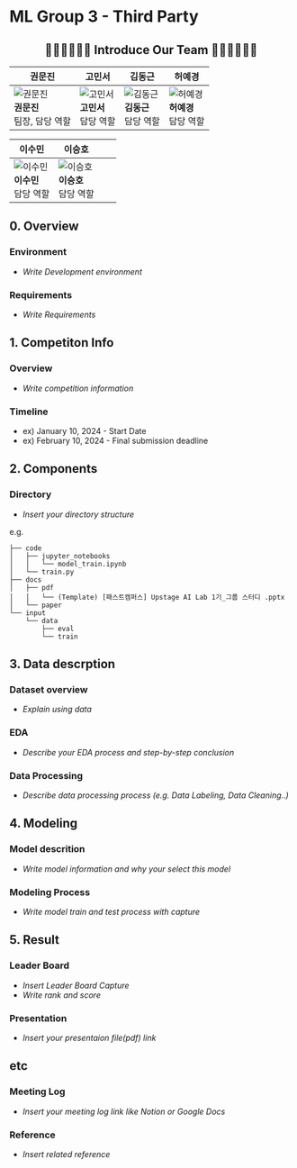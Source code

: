 # ML Group 3 - Third Party

<h2 align="center">🧑‍💼👩‍💼👩‍💼 Introduce Our Team 👩‍💼👩‍💼👨‍💼</h2>

<p align="center">

| 권문진 | 고민서 | 김동근 | 허예경 |
|--------|--------|--------|--------|
| ![권문진](https://avatars.githubusercontent.com/u/156163982?v=4) <br>**권문진** <br>팀장, 담당 역할 | ![고민서](https://avatars.githubusercontent.com/u/156163982?v=4) <br>**고민서** <br>담당 역할 | ![김동근](https://avatars.githubusercontent.com/u/156163982?v=4) <br>**김동근** <br>담당 역할 | ![허예경](https://avatars.githubusercontent.com/u/156163982?v=4) <br>**허예경** <br>담당 역할 |

| 이수민 | 이승호 | | |
|--------|--------|---|---|
| ![이수민](https://avatars.githubusercontent.com/u/156163982?v=4) <br>**이수민** <br>담당 역할 | ![이승호](https://avatars.githubusercontent.com/u/156163982?v=4) <br>**이승호** <br>담당 역할 | | |

</p>


## 0. Overview
### Environment
- _Write Development environment_

### Requirements
- _Write Requirements_

## 1. Competiton Info

### Overview

- _Write competition information_

### Timeline

- ex) January 10, 2024 - Start Date
- ex) February 10, 2024 - Final submission deadline

## 2. Components

### Directory

- _Insert your directory structure_

e.g.
```
├── code
│   ├── jupyter_notebooks
│   │   └── model_train.ipynb
│   └── train.py
├── docs
│   ├── pdf
│   │   └── (Template) [패스트캠퍼스] Upstage AI Lab 1기_그룹 스터디 .pptx
│   └── paper
└── input
    └── data
        ├── eval
        └── train
```

## 3. Data descrption

### Dataset overview

- _Explain using data_

### EDA

- _Describe your EDA process and step-by-step conclusion_

### Data Processing

- _Describe data processing process (e.g. Data Labeling, Data Cleaning..)_

## 4. Modeling

### Model descrition

- _Write model information and why your select this model_

### Modeling Process

- _Write model train and test process with capture_

## 5. Result

### Leader Board

- _Insert Leader Board Capture_
- _Write rank and score_

### Presentation

- _Insert your presentaion file(pdf) link_

## etc

### Meeting Log

- _Insert your meeting log link like Notion or Google Docs_

### Reference

- _Insert related reference_
